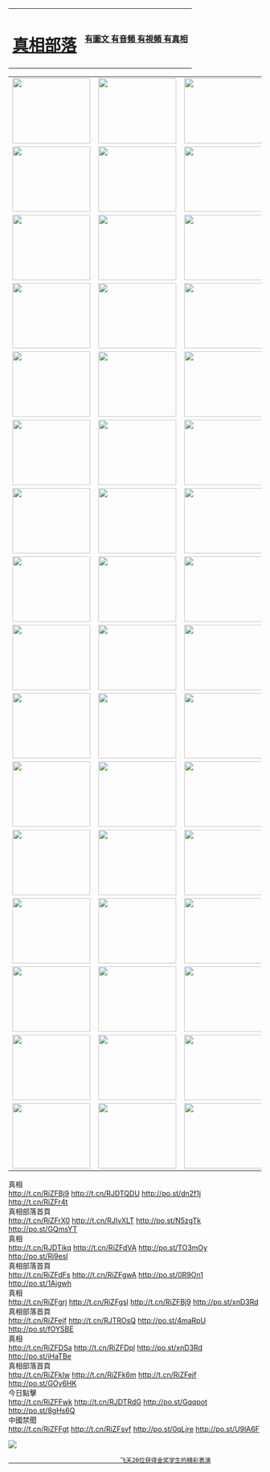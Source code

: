 <table>
<tr>

<td>
	<H1><a href="http://917.microcycas.com/zx/">真相部落</a></H1>
</td>
<td>
	<H4><a href="http://917.microcycas.com/zx/">有圖文 有音頻 有視頻 有真相</a></H4>
</td>
</tr>

</table>
<table>
<tr>
	<td><a href="http://917.microcycas.com/xtr/107/"><img  src ="http://917.microcycas.com/pic/2017/02/107.jpg" width="155px" height="130px"></a></td>
	<td><a href="http://917.microcycas.com/xtr/829/"><img src ="http://917.microcycas.com/pic/2017/02/829.jpg" width="155px" height="130px"></a></td>
	<td><a href="http://917.microcycas.com/xtr/69/"><img  src ="http://917.microcycas.com/pic/2017/02/69.jpg" width="155px" height="130px"></a></td>
	<td><a href="http://917.microcycas.com/xtr/99/"><img  src ="http://917.microcycas.com/pic/2017/02/99.jpg" width="155px" height="130px"></a></td>
</tr>
<tr>
	<td><a href="http://917.microcycas.com/xtr/40/"><img  src ="http://917.microcycas.com/pic/2017/02/40.jpg" width="155px" height="130px"></a></td>
	<td><a href="http://917.microcycas.com/xtr/20/"><img  src ="http://917.microcycas.com/pic/2017/02/20.jpg" width="155px" height="130px"></a></td>
	<td><a href="http://917.microcycas.com/xtr/81/"><img  src ="http://917.microcycas.com/pic/2017/02/81.jpg" width="155px" height="130px"></a></td>
	<td><a href="http://917.microcycas.com/xtr/2/"><img  src ="http://917.microcycas.com/pic/2017/02/2.jpg" width="155px" height="130px"></a></td>
</tr>
<tr>
	<td><a href="http://917.microcycas.com/xtr/86/"><img  src ="http://917.microcycas.com/pic/2017/02/86.jpg" width="155px" height="130px"></a></td>
	<td><a href="http://917.microcycas.com/xtr/109/"><img  src ="http://917.microcycas.com/pic/2017/02/109.jpg" width="155px" height="130px"></a></td>
	<td><a href="http://917.microcycas.com/xtr/1378/"><img  src ="http://917.microcycas.com/pic/2017/02/1378.jpg" width="155px" height="130px"></a></td>
	<td><a href="http://917.microcycas.com/xtr/57/"><img  src ="http://917.microcycas.com/pic/2017/02/57.jpg" width="155px" height="130px"></a></td>
</tr>
<tr>
	<td><a href="http://917.microcycas.com/xtr/1219/"><img  src ="http://917.microcycas.com/pic/2017/02/1219.jpg" width="155px" height="130px"></a></td>
	<td><a href="http://917.microcycas.com/xtr/1220/"><img  src ="http://917.microcycas.com/pic/2017/02/1220.jpg" width="155px" height="130px"></a></td>
	<td><a href="http://917.microcycas.com/xtr/1221/"><img  src ="http://917.microcycas.com/pic/2017/02/1221.jpg" width="155px" height="130px"></a></td>
	<td><a href="http://917.microcycas.com/xtr/51/"><img  src ="http://917.microcycas.com/pic/2017/02/51.jpg" width="155px" height="130px"></a></td>
</tr>
<tr>
	<td><a href="http://917.microcycas.com/xtr/1055/"><img  src ="http://917.microcycas.com/pic/2017/02/1055.jpg" width="155px" height="130px"></a></td>
	<td><a href="http://917.microcycas.com/xtr/611/"><img  src ="http://917.microcycas.com/pic/2017/02/611.jpg" width="155px" height="130px"></a></td>
	<td><a href="http://917.microcycas.com/xtr/1121/"><img  src ="http://917.microcycas.com/pic/2017/02/1121.jpg" width="155px" height="130px"></a></td>
	<td><a href="http://917.microcycas.com/xtr/610/"><img  src ="http://917.microcycas.com/pic/2017/02/610.jpg" width="155px" height="130px"></a></td>
</tr>
<tr>
	<td><a href="http://917.microcycas.com/xtr/1128/"><img  src ="http://917.microcycas.com/pic/2017/02/1128.jpg" width="155px" height="130px"></a></td>
	<td><a href="http://917.microcycas.com/xtr/1395/"><img  src ="http://917.microcycas.com/pic/2017/02/1406.jpg" width="155px" height="130px"></a></td>
	<td><a href="http://917.microcycas.com/xtr/1407/"><img  src ="http://917.microcycas.com/pic/2017/02/1407.jpg" width="155px" height="130px"></a></td>
	<td><a href="http://917.microcycas.com/xtr/934/"><img  src ="http://917.microcycas.com/pic/2017/02/934.jpg" width="155px" height="130px"></a></td>
</tr>
<tr>
	<td><a href="http://917.microcycas.com/xtr/641/"><img  src ="http://917.microcycas.com/pic/2017/02/641.jpg" width="155px" height="130px"></a></td>
	<td><a href="http://917.microcycas.com/xtr/949/"><img  src ="http://917.microcycas.com/pic/2017/02/949.jpg" width="155px" height="130px"></a></td>
	<td><a href="http://917.microcycas.com/xtr/112/"><img  src ="http://917.microcycas.com/pic/2017/02/112.jpg" width="155px" height="130px"></a></td>
	<td><a href="http://917.microcycas.com/xtr/812/"><img  src ="http://917.microcycas.com/pic/2017/02/812.jpg" width="155px" height="130px"></a></td>
</tr>
<tr>
	<td><a href="http://917.microcycas.com/xtr/103/"><img  src ="http://917.microcycas.com/pic/2017/02/103.jpg" width="155px" height="130px"></a></td>
	<td><a href="http://917.microcycas.com/xtr/3/"><img  src ="http://917.microcycas.com/pic/2017/02/3.jpg" width="155px" height="130px"></a></td>
	<td><A HREF="http://917.microcycas.com/mp4/zx/2015/11/Lkmtt.mp4" target="_blank" title="蓮開滿天庭"><img  src="http://917.microcycas.com/pic/2015/11/Lkmtt3480_jssor.jpg"  width="155px" height="130px"></A></td>
	<td><A HREF="http://917.microcycas.com/mp4/zx/2015/11/2013513.mp4" target="_blank" title="飛旋的法輪"><img  src="http://917.microcycas.com/pic/2015/11/falun480_jssor.jpg"  width="155px" height="130px"></A></td>
</tr>
<tr>
	<td><A HREF="http://917.microcycas.com/mp4/zx/2015/11/NYParade.mp4" target="_blank" title="2004年4月10日法輪功紐約大遊行"><img  src="http://917.microcycas.com/pic/2015/11/nyparade480_jssor.jpg"  width="155px" height="130px"></A></td>
	<td><A HREF="http://917.microcycas.com/mp4/news617/2015/05/WEB_s28093.mp4" target="_blank" title="2015年世界法輪大法日特別報導"><img  src="http://917.microcycas.com/pic/2015/11/p6752711a666997037_jssor.jpg"  width="155px" height="130px"></A></td>
	<td><A HREF="http://917.microcycas.com/mp4/news829/2015/11/30211_326650.mp4" target="_blank" title="滄州綁架案連審四天 民眾抹淚稱審好人"><img  src="http://917.microcycas.com/pic/2015/11/changzhou2480_jssor.jpg"  width="155px" height="130px"></A></td>
	<td><A HREF="http://917.microcycas.com/mp4/mhph/2015/10/changzhou.mp4" target="_blank" title="滄州真相--獅城血淚"><img  src="http://917.microcycas.com/pic/2015/11/changzhou480_jssor.jpg"  width="155px" height="130px"></A></td>
</tr>
<tr>
	<td><A HREF="http://917.microcycas.com/mp4/mhjd/mhjd_55.mp4" target="_blank" title="正義律師與無罪辯護"><img  src="http://917.microcycas.com/pic/2015/11/wzbh480_jssor.jpg"  width="155px" height="130px"></A></td>
	<td><A HREF="http://917.microcycas.com/mp4/zx/2015/11/layerkcs.mp4" target="_blank" title="中國的良心--高智晟律師"><img  src="http://917.microcycas.com/pic/2015/11/layerkcs2480_jssor.jpg"  width="155px" height="130px"></A></td>
	<td><A HREF="http://917.microcycas.com/mp4/mhph/2015/10/szxl.mp4" target="_blank" title="神州血淚--北京、大慶、廣東、哈爾濱"><img  src="http://917.microcycas.com/pic/2015/11/szxl480_jssor.jpg"  width="155px" height="130px"></A></td>
	<td><A HREF="http://917.microcycas.com/mp4/zx/2015/11/TangShanFFXS.mp4" target="_blank" title="真相紀錄片：鳳凰新生"><img  src="http://917.microcycas.com/pic/2015/11/fhxs2480_jssor.jpg"  width="155px" height="130px"></A></td>
</tr>
<tr>
	<td><A HREF="http://917.microcycas.com/mp4/zx/2015/11/jidong.mp4" target="_blank" title="冀東監獄的罪惡"><img  src="http://917.microcycas.com/pic/2015/11/jidong480_jssor.jpg"  width="155px" height="130px"></A></td>
	<td><A HREF="http://917.microcycas.com/mp4/mhph/2015/10/tangshan.mp4" target="_blank" title="鳳凰血淚"><img  src="http://917.microcycas.com/pic/2015/11/tangshan480_jssor.jpg"  width="155px" height="130px"></A>
					</div></td>
	<td>	<A HREF="http://917.microcycas.com/mp4/mhph/2015/10/zfxtzxl.mp4" target="_blank" title="政法系統罪行錄--唐山篇"><img  src="http://917.microcycas.com/pic/2015/11/zfxtzxl480_jssor.jpg"  width="155px" height="130px"></A></td>
	<td><A HREF="http://917.microcycas.com/mp4/mhph/2015/10/QDBG.mp4" target="_blank" title="青島悲歌"><img  src="http://917.microcycas.com/pic/2015/10/qdbg2480_jssor.jpg"  width="155px" height="130px"></A></td>
</tr>
<tr>
	<td><A HREF="http://917.microcycas.com/mp4/mhph/2015/10/huludao.mp4" target="_blank" title="葫蘆島永恆的見證"><img  src="http://917.microcycas.com/pic/2015/10/huludao480_jssor.jpg"  width="155px" height="130px"></A></td>
	<td><A HREF="http://917.microcycas.com/mp4/mhph/2015/10/qbzx.mp4" target="_blank" title="湖畔泉邊聽真相-濟南泉城的傳奇"><img  src="http://917.microcycas.com/pic/2015/10/hupan480_jssor.jpg"  width="155px" height="130px"></A></td>
	<td><A HREF="http://917.microcycas.com/mp4/mhph/2015/10/baoding_dvd_v2.mp4" target="_blank" title="燕趙悲歌"><img  src="http://917.microcycas.com/pic/2015/10/yzbg480_jssor.jpg"  width="155px" height="130px"></A></td>
	<td><A HREF="http://917.microcycas.com/mp4/zx/2015/11/meihuashi_complete_ED2.0.mp4" target="_blank" title="梅花詩完整版"><img  src="http://917.microcycas.com/pic/2015/11/mhs480_jssor.jpg"  width="155px" height="130px"></A></td>
</tr>
<tr>
	<td><A HREF="http://917.microcycas.com/mp4/zx/2015/11/fengbei512k.mp4" target="_blank" title="豐碑"><img  src="http://917.microcycas.com/pic/2015/11/fongbei480_jssor.jpg"  width="155px" height="130px"></A></td>
	<td><A HREF="http://917.microcycas.com/mp4/zx/2015/11/fytdxComplete.mp4" target="_blank" title="風雨天地行全集"><img  src="http://917.microcycas.com/pic/2015/11/fytdxWhite480_jssor.jpg"  width="155px" height="130px"></A></td>
	<td><A HREF="http://917.microcycas.com/mp4/zx/2015/11/JianZheng.mp4" target="_blank" title="見證"><img  src="http://917.microcycas.com/pic/2015/11/witness480_jssor.jpg"  width="155px" height="130px"></A></td>
	<td><A HREF="http://917.microcycas.com/mp4/mhph/2015/10/hcym.mp4" target="_blank" title="紅朝陰謀"><img  src="http://917.microcycas.com/pic/2015/10/hcym480_jssor.jpg"  width="155px" height="130px"></A></td>
</tr>
<tr>
	<td><A HREF="http://917.microcycas.com/mp4/zx/2015/11/zfzxPalV3.mp4" target="_blank" title="是自焚還是騙局"><img  src="http://917.microcycas.com/pic/2015/11/zfzx4805_jssor.jpg"  width="155px" height="130px"></A></td>
	<td><A HREF="http://917.microcycas.com/mp4/zx/2015/11/lsdspMsyTd.mp4" target="_blank" title="歷史的審判"><img  src="http://917.microcycas.com/pic/2015/11/lsdsp480_jssor.jpg"  width="155px" height="130px"></A></td>
	<td><A HREF="http://917.microcycas.com/mp4/news886/2015/11/concat886.mp4" target="_blank" title="一周全球控告江澤民"><img  src="http://917.microcycas.com/pic/2015/11/news886480_jssor.jpg"  width="155px" height="130px"></A></td>
	<td><A HREF="http://917.microcycas.com/mp4/news1378/2014/08/CQSD_s0_e4_v2_i0-CQSD_4-video.mp4" target="_blank" title="歐洲的抉擇"><img  src="http://917.microcycas.com/pic/2015/11/p5143421a564166643-ss_jssor.jpg"  width="155px" height="130px"></A></td>
</tr>
<tr>
	<td><A HREF="http://917.microcycas.com/mp4/zx/2015/11/hk20150720parade.mp4" target="_blank" title="港法輪功反迫害大遊行 大陸遊客震撼"><img  src="http://917.microcycas.com/pic/2015/11/281098-ss_jssor.jpg"  width="155px" height="130px"></A></td>
	<td><A HREF="http://917.microcycas.com/mp4/zx/2015/11/20150720hkParade512k.mp4" target="_blank" title="香港法輪功720遊行聲援訴江潮"><img  src="http://917.microcycas.com/pic/2015/11/2015720parade480_jssor.jpg"  width="155px" height="130px"></A></td>
	<td><A HREF="http://917.microcycas.com/mp4/zx/2015/11/hktdc512.mp4" target="_blank" title="香港退黨潮"><img  src="http://917.microcycas.com/pic/2015/11/hktdc480_jssor.jpg"  width="155px" height="130px"></A></td>
	<td><A HREF="http://917.microcycas.com/mp4/news413/2015/11/concat413.mp4" target="_blank" title="本月退黨精選"><img  src="http://917.microcycas.com/pic/2015/11/tuidang480_jssor.jpg"  width="155px" height="130px"></A></td>
</tr>
<tr>
	<td><A HREF="http://917.microcycas.com/mp4/news823/2015/11/TSZG_British_1_QA_A_TSZG-61-1_XinHaoNianZuoZh_P617180.mp4" target="_blank" title="辛灝年：紀念《九評共產黨》發表十週年演講"><img  src="http://917.microcycas.com/pic/2015/11/xhn9p10480_jssor.jpg"  width="155px" height="130px"></A></td>
	<td><A HREF="http://917.microcycas.com/mp4/news57/2015/11/JPGCD8.mp4" target="_blank" title="【九評之八】評中國共產黨的邪教本質"><img  src="http://917.microcycas.com/pic/2015/11/9pkcd8p480_jssor.jpg"  width="155px" height="130px"></A></td>
	<td><A HREF="http://917.microcycas.com/mp4/other/kao.Chih.Sheng_story.mp4"  target="_blank" title="超越恐懼:高智晟的故事"				style="font-size:20px;"><img src="http://917.microcycas.com/pic/2016/12/GZS201408070902.jpg"  width="155px" height="130px">
						</A></td>
	<td><A HREF="http://917.microcycas.com/mp4/zx/2016/11/oh10yearsInv.mp4"  target="_blank" title="紀錄片《活摘 十年調查》完整版" style="font-size:20px;"><img src="http://917.microcycas.com/pic/2016/11/10yearsOHinv.jpg"  width="155px" height="130px">
						</A></td>
</tr>
</table>







<div class="linkbox"><div class="title">真相<div id="url">  <a href="http://t.cn/RiZFBj9" target=_blank>http://t.cn/RiZFBj9</a>    <a href="http://t.cn/RJDTQDU" target=_blank>http://t.cn/RJDTQDU</a>    <a href="http://po.st/dn2f1j" target=_blank>http://po.st/dn2f1j</a>    <a href="http://t.cn/RiZFr4t" target=_blank>http://t.cn/RiZFr4t</a>  </div></div><div class="title">真相部落首頁<div id="url">  <a href="http://t.cn/RiZFrX0" target=_blank>http://t.cn/RiZFrX0</a>    <a href="http://t.cn/RJIvXLT" target=_blank>http://t.cn/RJIvXLT</a>    <a href="http://po.st/N5zgTk" target=_blank>http://po.st/N5zgTk</a>    <a href="http://po.st/GQmsYT" target=_blank>http://po.st/GQmsYT</a>  </div></div><div class="title">真相<div id="url">  <a href="http://t.cn/RJDTikq" target=_blank>http://t.cn/RJDTikq</a>    <a href="http://t.cn/RiZFdVA" target=_blank>http://t.cn/RiZFdVA</a>    <a href="http://po.st/TO3mOy" target=_blank>http://po.st/TO3mOy</a>    <a href="http://po.st/Rj9esl" target=_blank>http://po.st/Rj9esl</a>  </div></div><div class="title">真相部落首頁<div id="url">  <a href="http://t.cn/RiZFdFs" target=_blank>http://t.cn/RiZFdFs</a>    <a href="http://t.cn/RiZFgwA" target=_blank>http://t.cn/RiZFgwA</a>    <a href="http://po.st/0R9On1" target=_blank>http://po.st/0R9On1</a>    <a href="http://po.st/1Ajgwh" target=_blank>http://po.st/1Ajgwh</a>  </div></div><div class="title">真相<div id="url">  <a href="http://t.cn/RiZFgrj" target=_blank>http://t.cn/RiZFgrj</a>    <a href="http://t.cn/RiZFgsl" target=_blank>http://t.cn/RiZFgsl</a>    <a href="http://t.cn/RiZFBj9" target=_blank>http://t.cn/RiZFBj9</a>    <a href="http://po.st/xnD3Rd" target=_blank>http://po.st/xnD3Rd</a>  </div></div><div class="title">真相部落首頁<div id="url">  <a href="http://t.cn/RiZFejf" target=_blank>http://t.cn/RiZFejf</a>    <a href="http://t.cn/RJTROsQ" target=_blank>http://t.cn/RJTROsQ</a>    <a href="http://po.st/4maRpU" target=_blank>http://po.st/4maRpU</a>    <a href="http://po.st/fOYSBE" target=_blank>http://po.st/fOYSBE</a>  </div></div><div class="title">真相<div id="url">  <a href="http://t.cn/RiZFDSa" target=_blank>http://t.cn/RiZFDSa</a>    <a href="http://t.cn/RiZFDpl" target=_blank>http://t.cn/RiZFDpl</a>    <a href="http://po.st/xnD3Rd" target=_blank>http://po.st/xnD3Rd</a>    <a href="http://po.st/iHaTBe" target=_blank>http://po.st/iHaTBe</a>  </div></div><div class="title">真相部落首頁<div id="url">  <a href="http://t.cn/RiZFkIw" target=_blank>http://t.cn/RiZFkIw</a>    <a href="http://t.cn/RiZFk6m" target=_blank>http://t.cn/RiZFk6m</a>    <a href="http://t.cn/RiZFejf" target=_blank>http://t.cn/RiZFejf</a>    <a href="http://po.st/GOy6HK" target=_blank>http://po.st/GOy6HK</a>  </div></div><div class="title">今日點擊<div id="url">  <a href="http://t.cn/RiZFFwk" target=_blank>http://t.cn/RiZFFwk</a>    <a href="http://t.cn/RJDTRdG" target=_blank>http://t.cn/RJDTRdG</a>    <a href="http://po.st/Gqqpot" target=_blank>http://po.st/Gqqpot</a>    <a href="http://po.st/8gHs6Q" target=_blank>http://po.st/8gHs6Q</a>  </div></div><div class="title">中國禁聞<div id="url">  <a href="http://t.cn/RiZFFgt" target=_blank>http://t.cn/RiZFFgt</a>    <a href="http://t.cn/RiZFsvf" target=_blank>http://t.cn/RiZFsvf</a>    <a href="http://po.st/0qLjre" target=_blank>http://po.st/0qLjre</a>    <a href="http://po.st/U9lA6F" target=_blank>http://po.st/U9lA6F</a>  </div></div></div>

<a href="http://351.geekcommandos.com/zx/" target="_blank"><img src="http://351.geekcommandos.com/pic/2016/11/p7829911a215010452.jpg">

                                   飞天20位获得金奖学生的精彩表演
</a>
